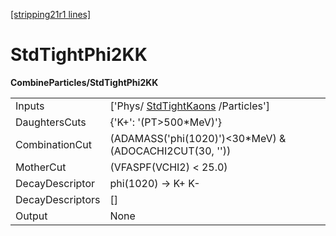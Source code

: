 [[stripping21r1 lines]](./stripping21r1-index)

# StdTightPhi2KK

**CombineParticles/StdTightPhi2KK**

|                  |                                                                       |
|------------------|-----------------------------------------------------------------------|
| Inputs           | ['Phys/ [StdTightKaons](./stripping21r1-stdtightkaons) /Particles'] |
| DaughtersCuts    | {'K+': '(PT\>500\*MeV)'}                                              |
| CombinationCut   | (ADAMASS('phi(1020)')\<30\*MeV) & (ADOCACHI2CUT(30, ''))              |
| MotherCut        | (VFASPF(VCHI2) \< 25.0)                                               |
| DecayDescriptor  | phi(1020) -\> K+ K-                                                   |
| DecayDescriptors | []                                                                  |
| Output           | None                                                                  |
